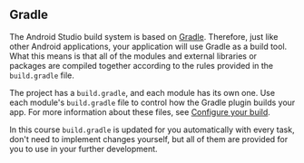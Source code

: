 Gradle
------

The Android Studio build system is based on [Gradle](https://developer.android.com/studio/releases/gradle-plugin). Therefore,
just like other Android applications, your application will use Gradle
as a build tool. What this means is that all of the modules and external libraries or packages are compiled
together according to the rules provided in the `build.gradle` file.


The project has a `build.gradle`, and each module has its own one. Use each module's `build.gradle`
file to control how the Gradle plugin builds your app. For more information about these files, see [Configure your build](https://developer.android.com/studio/build).



In this course `build.gradle` is updated for you automatically with every task, don't need to implement
changes yourself, but all of them are provided for you to use in your further development.



